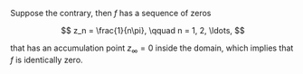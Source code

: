 Suppose the contrary, then $f$ has a sequence of zeros 

$$
z_n = \frac{1}{n\pi}, \qquad n = 1, 2, \ldots,
$$

that has an accumulation point $z_\infty = 0$ inside the domain, which implies that $f$ is identically zero.
